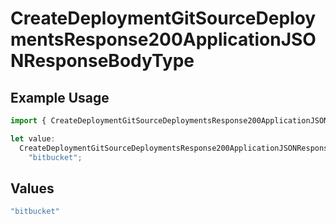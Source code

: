 # CreateDeploymentGitSourceDeploymentsResponse200ApplicationJSONResponseBodyType

## Example Usage

```typescript
import { CreateDeploymentGitSourceDeploymentsResponse200ApplicationJSONResponseBodyType } from "@vercel/sdk/models/operations";

let value:
  CreateDeploymentGitSourceDeploymentsResponse200ApplicationJSONResponseBodyType =
    "bitbucket";
```

## Values

```typescript
"bitbucket"
```